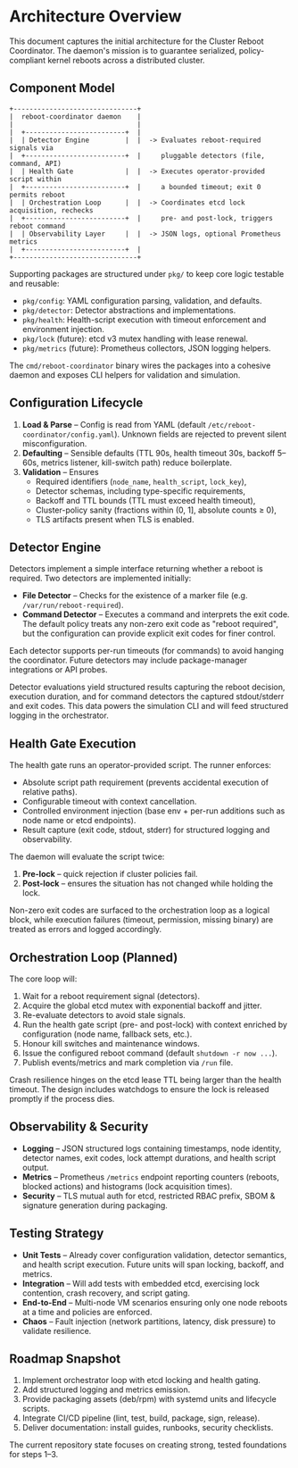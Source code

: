 # Architecture Overview

This document captures the initial architecture for the Cluster Reboot
Coordinator.  The daemon's mission is to guarantee serialized, policy-compliant
kernel reboots across a distributed cluster.

## Component Model

```
+-------------------------------+
|  reboot-coordinator daemon    |
|                               |
|  +-------------------------+  |
|  | Detector Engine         |  |  -> Evaluates reboot-required signals via
|  +-------------------------+  |     pluggable detectors (file, command, API)
|  | Health Gate             |  |  -> Executes operator-provided script within
|  +-------------------------+  |     a bounded timeout; exit 0 permits reboot
|  | Orchestration Loop      |  |  -> Coordinates etcd lock acquisition, rechecks
|  +-------------------------+  |     pre- and post-lock, triggers reboot command
|  | Observability Layer     |  |  -> JSON logs, optional Prometheus metrics
|  +-------------------------+  |
+-------------------------------+
```

Supporting packages are structured under `pkg/` to keep core logic testable and
reusable:

- `pkg/config`: YAML configuration parsing, validation, and defaults.
- `pkg/detector`: Detector abstractions and implementations.
- `pkg/health`: Health-script execution with timeout enforcement and environment
  injection.
- `pkg/lock` (future): etcd v3 mutex handling with lease renewal.
- `pkg/metrics` (future): Prometheus collectors, JSON logging helpers.

The `cmd/reboot-coordinator` binary wires the packages into a cohesive daemon
and exposes CLI helpers for validation and simulation.

## Configuration Lifecycle

1. **Load & Parse** – Config is read from YAML (default
   `/etc/reboot-coordinator/config.yaml`).  Unknown fields are rejected to
   prevent silent misconfiguration.
2. **Defaulting** – Sensible defaults (TTL 90s, health timeout 30s, backoff 5–60s,
   metrics listener, kill-switch path) reduce boilerplate.
3. **Validation** – Ensures
   - Required identifiers (`node_name`, `health_script`, `lock_key`),
   - Detector schemas, including type-specific requirements,
   - Backoff and TTL bounds (TTL must exceed health timeout),
   - Cluster-policy sanity (fractions within (0, 1], absolute counts ≥ 0),
   - TLS artifacts present when TLS is enabled.

## Detector Engine

Detectors implement a simple interface returning whether a reboot is required.
Two detectors are implemented initially:

- **File Detector** – Checks for the existence of a marker file (e.g.
  `/var/run/reboot-required`).
- **Command Detector** – Executes a command and interprets the exit code.  The
  default policy treats any non-zero exit code as "reboot required", but the
  configuration can provide explicit exit codes for finer control.

Each detector supports per-run timeouts (for commands) to avoid hanging the
coordinator.  Future detectors may include package-manager integrations or API
probes.

Detector evaluations yield structured results capturing the reboot decision,
execution duration, and for command detectors the captured stdout/stderr and
exit codes.  This data powers the simulation CLI and will feed structured
logging in the orchestrator.

## Health Gate Execution

The health gate runs an operator-provided script.  The runner enforces:

- Absolute script path requirement (prevents accidental execution of relative
  paths).
- Configurable timeout with context cancellation.
- Controlled environment injection (base env + per-run additions such as node
  name or etcd endpoints).
- Result capture (exit code, stdout, stderr) for structured logging and
  observability.

The daemon will evaluate the script twice:

1. **Pre-lock** – quick rejection if cluster policies fail.
2. **Post-lock** – ensures the situation has not changed while holding the lock.

Non-zero exit codes are surfaced to the orchestration loop as a logical block,
while execution failures (timeout, permission, missing binary) are treated as
errors and logged accordingly.

## Orchestration Loop (Planned)

The core loop will:

1. Wait for a reboot requirement signal (detectors).
2. Acquire the global etcd mutex with exponential backoff and jitter.
3. Re-evaluate detectors to avoid stale signals.
4. Run the health gate script (pre- and post-lock) with context enriched by
   configuration (node name, fallback sets, etc.).
5. Honour kill switches and maintenance windows.
6. Issue the configured reboot command (default `shutdown -r now ...`).
7. Publish events/metrics and mark completion via `/run` file.

Crash resilience hinges on the etcd lease TTL being larger than the health
timeout.  The design includes watchdogs to ensure the lock is released promptly
if the process dies.

## Observability & Security

- **Logging** – JSON structured logs containing timestamps, node identity,
  detector names, exit codes, lock attempt durations, and health script output.
- **Metrics** – Prometheus `/metrics` endpoint reporting counters (reboots,
  blocked actions) and histograms (lock acquisition times).
- **Security** – TLS mutual auth for etcd, restricted RBAC prefix, SBOM &
  signature generation during packaging.

## Testing Strategy

- **Unit Tests** – Already cover configuration validation, detector semantics,
  and health script execution.  Future units will span locking, backoff, and
  metrics.
- **Integration** – Will add tests with embedded etcd, exercising lock
  contention, crash recovery, and script gating.
- **End-to-End** – Multi-node VM scenarios ensuring only one node reboots at a
  time and policies are enforced.
- **Chaos** – Fault injection (network partitions, latency, disk pressure) to
  validate resilience.

## Roadmap Snapshot

1. Implement orchestrator loop with etcd locking and health gating.
2. Add structured logging and metrics emission.
3. Provide packaging assets (deb/rpm) with systemd units and lifecycle scripts.
4. Integrate CI/CD pipeline (lint, test, build, package, sign, release).
5. Deliver documentation: install guides, runbooks, security checklists.

The current repository state focuses on creating strong, tested foundations for
steps 1–3.
